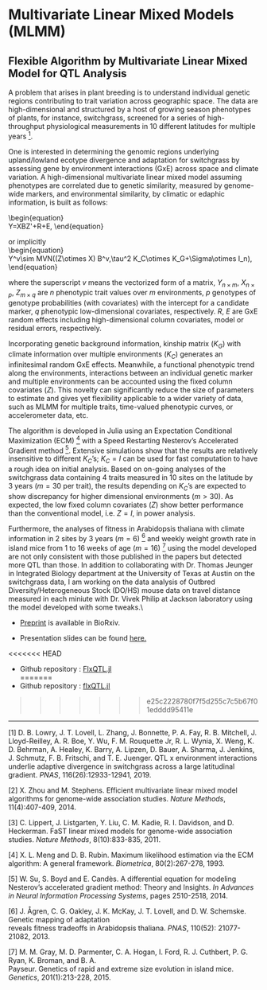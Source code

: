 
# Multivariate Linear Mixed Models (MLMM)

## Flexible Algorithm by Multivariate Linear Mixed Model for QTL Analysis
     
A problem that arises in plant breeding is to understand individual genetic regions contributing to trait variation across 
geographic space.  The data are high-dimensional and structured by a host of growing season phenotypes of plants, for instance, 
switchgrass, screened for a series of high-throughput physiological measurements in 10 different latitudes for multiple years [<sup>1</sup>](#gxe). 

One is interested in determining the genomic regions underlying upland/lowland ecotype divergence and adaptation for switchgrass by 
assessing gene by environment interactions (GxE) across space and climate variation.  A high-dimensional multivariate linear mixed 
model assuming phenotypes are correlated due to genetic similarity, measured by genome-wide markers, and environmental similarity, by 
climatic or edaphic information, is built as follows: 

\begin{equation}     
                     Y=XBZ'+R+E, 
\end{equation}                     
              
or implicitly             
\begin{equation}                   
                    Y^v\sim MVN((Z\otimes X) B^v,\tau^2 K_C\otimes K_G+\Sigma\otimes I_n),
\end{equation} 
                     
where the superscript $v$ means the vectorized form of a matrix, $Y_{n\times m}$, $X_{n\times p}$, $Z_{m\times q}$ are $n$ phenotypic 
trait values over $m$ environments, $p$ genotypes of genotype probabilities (with covariates) with the intercept for a candidate 
marker,  $q$ phenotypic low-dimensional covariates, respectively.  $R$, $E$  are GxE random effects including high-dimensional column 
covariates, model or residual errors, respectively.  

Incorporating genetic background information, kinship matrix ($K_G$) with climate 
information over multiple environments ($K_C$) generates an infinitesimal random GxE effects.  Meanwhile, a functional phenotypic 
trend along the environments, interactions between an individual genetic marker and multiple environments can be accounted using the 
fixed column covariates ($Z$).  This novelty can significantly reduce the size of parameters to estimate and gives yet flexibility 
applicable to a wider variety of data, such as MLMM for multiple traits, time-valued phenotypic curves, or accelerometer data, etc. 

The algorithm is developed in Julia using an Expectation Conditional Maximization (ECM) [<sup>4</sup>](#ecm) with a Speed Restarting Nesterov’s Accelerated 
Gradient method [<sup>5</sup>](#nest).  Extensive simulations show that the results are relatively insensitive to different $K_C$’s; $K_C=I$ can be 
used for fast computation to have a rough idea on initial analysis.  Based on on-going analyses of the switchgrass data containing 4 
traits measured in 10 sites on the latitude by 3 years ($m =30$ per trait), the results depending on $K_C$’s are expected to show 
discrepancy for higher dimensional environments ($m>30$).  As expected, the low fixed column covariates ($Z$) show better performance 
than the conventional model, i.e. $Z=I$, in power analysis.  

Furthermore, the analyses of fitness in Arabidopsis thaliana with climate 
information in 2 sites by 3 years ($m = 6$) [<sup>6</sup>](#agren) and weekly weight growth rate in island mice from 1 to 16 weeks of age ($m =16$) [<sup>7</sup>](#goughF2)
using the model developed are not only consistent with those published in the papers but detected more QTL than those.  In addition to 
collaborating with Dr. Thomas Jeunger in Integrated Biology department at the University of Texas at Austin on the switchgrass data, I 
am working on the data analysis of Outbred Diversity/Heterogeneous Stock (DO/HS) mouse data on travel distance measured in each 
miniute with Dr. Vivek Philip at Jackson laboratory using the model developed with some tweaks.\\
                                                

* [Preprint](https://doi.org/10.1101/2020.03.27.012690) is available in BioRxiv.

* Presentation slides can be found [here.](p30_gxe.pdf)

<<<<<<< HEAD
* Github repository : [FlxQTL.jl](https://github.com/hkim89/FlxQTL.jl)                                            
=======
* Github repository : [flxQTL.jl](https://github.com/hkim89/flxQTL.jl)                                            
>>>>>>> e25c2228780f7f5d255c7c5b67f01edddd95411e
                                                
                                                






---

<span id="gxe">[1] D. B. Lowry, J. T. Lovell, L. Zhang, J. Bonnette, P. A. Fay, R. B. Mitchell, J. Lloyd-Reilley, A. R. Boe, Y. Wu, F. M. Rouquette Jr, R. L. Wynia, X. Weng, K. D. Behrman, A. Healey, K. Barry, A. Lipzen, D. Bauer, A. Sharma, J. Jenkins, J. Schmutz, F. B. Fritschi, and T. E. Juenger. QTL x environment interactions underlie adaptive divergence in switchgrass across a large latitudinal gradient. <i>PNAS</i>, 116(26):12933-12941, 2019.</span>

<span id="gemma">[2] X. Zhou and M. Stephens. Efficient multivariate linear mixed model algorithms for genome-wide association studies. <i>Nature Methods</i>, 11(4):407-409, 2014.</span>

<span id="fast">[3] C. Lippert, J. Listgarten, Y. Liu, C. M. Kadie, R. I. Davidson, and D. Heckerman. FaST linear mixed models for genome-wide association studies. <i>Nature Methods</i>, 8(10):833-835, 2011.</span>

<span id="ecm">[4] X. L. Meng and D. B. Rubin. Maximum likelihood estimation via the ECM algorithm: A general framework. <i>Biometrica</i>, 80(2):267-278, 1993.</span>

<span id="nest">[5] W. Su, S. Boyd and E. Candès. A differential equation for modeling Nesterov’s accelerated gradient method: Theory and Insights. <i>In Advances in Neural Information Processing Systems</i>, pages 2510-2518, 2014.</span>

<span id="agren">[6] J. Ågren, C. G. Oakley, J. K. McKay, J. T. Lovell, and D. W. Schemske. Genetic mapping of adaptation          
         reveals fitness tradeoffs in Arabidopsis thaliana. <i>PNAS</i>, 110(52): 21077-21082, 2013.</span>

<span id="goughF2">[7] M. M. Gray, M. D. Parmenter, C. A. Hogan, I. Ford, R. J. Cuthbert, P. G. Ryan, K. Broman, and B. A.     
        Payseur. Genetics of rapid and extreme size evolution in island mice. <i>Genetics</i>, 201(1):213-228, 2015.</span>


